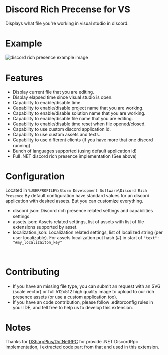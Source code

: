 # Discord Rich Precense for VS
Displays what file you're working in visual studio in discord.

# Example

<img src="https://i.imgur.com/8o64D24.png" alt="discord rich presence example image"></img>

# Features
- Display current file that you are editing.
- Display elapsed time since visual studio is open.
- Capability to enable/disable time.
- Capability to enable/disable project name that you are working.
- Capability to enable/disable solution name that you are working.
- Capability to enable/disable file name that you are editing.
- Capability to enable/disable time reset when file opened/closed.
- Capability to use custom discord application id.
- Capability to use custom assets and texts.
- Capability to use different clients (if you have more that one discord running)
- Bunch of languages supported (using default application id)
- Full .NET discord rich presence implementation (See above)

# Configuration
Located in `%USERPROFILE%\Storm Development Software\Discord Rich Presence`
By default configuration have standard values for an discord application with desired assets. But you can customize everything.

- discord.json: Discord rich presence related settings and capabilities settings.
- assets.json: Assets related settings, list of assets with list of file extensions supported by asset.
- localization.json: Localization related settings, list of localized string (per user localizable). For assets localization put hash (#) in start of `"text": "#my_localizaiton_key"`
<br/>

# Contributing
- If you have an missing file type, you can submit an request with an SVG (scale vector) or full 512x512 high quality image to upload to our rich presence assets (or use a custom application too).
- If you have an code contribution, please follow .editorconfig rules in your IDE, and fell free to help us to develop this extension.

# Notes
Thanks for [DSharpPlus/DotNetRPC](https://github.com/DSharpPlus/DotnetRPC/) for provide .NET DiscordRpc implementation, i extracted code part from that and used in this extension.
